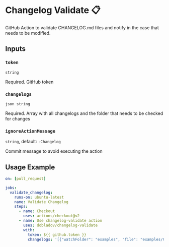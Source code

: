# Changelog Validate 📋
GitHub Action to validate CHANGELOG.md files and notify in the case that needs to be modified.

## Inputs

### `token`

`string`

Required. GitHub token

### `changelogs`

`json string`

Required. Array with all changelogs and the folder that needs to be checked for changes

### `ignoreActionMessage`

`string`,  default: `-Changelog`

Commit message to avoid executing the action

## Usage Example

````yaml
on: [pull_request]

jobs:
  validate_changelog:
    runs-on: ubuntu-latest
    name: Validate Changelog
    steps:
      - name: Checkout
        uses: actions/checkout@v2
      - name: Use changelog-validate action
        uses: dobladov/changelog-validate
        with:
          token: ${{ github.token }}
          changelogs: '[{"watchFolder": "examples", "file": "examples/CHANGELOG.md"}]'
